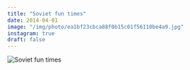 ```yaml
---
title: "Soviet fun times"
date: 2014-04-01
image: "/img/photo/ea1bf23cbca88f0b15c01f56110be4a9.jpg"
instagram: true
draft: false
---
```


![Soviet fun times](/img/photo/ea1bf23cbca88f0b15c01f56110be4a9.jpg)
